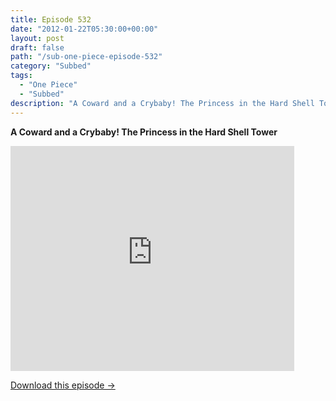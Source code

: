 ```yaml
---
title: Episode 532
date: "2012-01-22T05:30:00+00:00"
layout: post
draft: false
path: "/sub-one-piece-episode-532"
category: "Subbed"
tags:
  - "One Piece"
  - "Subbed"
description: "A Coward and a Crybaby! The Princess in the Hard Shell Tower"
---
```


**A Coward and a Crybaby! The Princess in the Hard Shell Tower**

<iframe width="640" height="360" src="https://www.rapidvideo.com/e/G6FRPF7GUU" frameborder="0" marginwidth=0 marginheight=0 scrolling=no allowfullscreen style="max-width:90%;"></iframe>

<a href="http://ouo.io/qs/eCodkFEQ?s=https://www.rapidvideo.com/d/G6FRPF7GUU" class="styled_a">Download this episode →</a>

